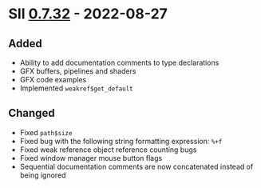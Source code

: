 # Sll [0.7.32] - 2022-08-27

## Added

- Ability to add documentation comments to type declarations
- GFX buffers, pipelines and shaders
- GFX code examples
- Implemented `weakref$get_default`

## Changed

- Fixed `path$size`
- Fixed bug with the following string formatting expression: `%+f`
- Fixed weak reference object reference counting bugs
- Fixed window manager mouse button flags
- Sequential documentation comments are now concatenated instead of being ignored

[0.7.32]: https://github.com/sl-lang/sll/compare/sll-v0.7.31...sll-v0.7.32
